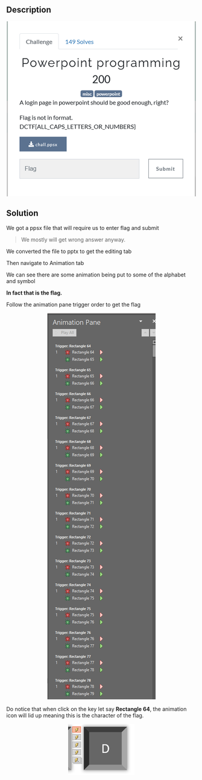 ## Description
<p align="center">
<img src="Image/image-20210518171902547.png">
</p>

## Solution

We got a ppsx file that will require us to enter flag and submit

> We mostly will get wrong answer anyway.

We converted the file to pptx to get the editing tab

Then navigate to Animation tab

We can see there are some animation being put to some of the alphabet and symbol

**In fact that is the flag.**

Follow the animation pane trigger order to get the flag

<p align="center">
<img src="Image/image-20210518172317590.png">
</p>

Do notice that when click on the key let say **Rectangle 64**, the animation icon will lid up meaning this is the character of the flag.

<p align="center">
<img src="Image/image-20210518172438450.png">
</p>